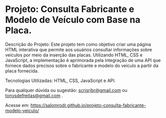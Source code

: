 # Projeto: Consulta Fabricante e Modelo de Veículo com Base na Placa.

Descrição do Projeto:
Este projeto tem como objetivo criar uma página HTML interativa que permite aos usuários consultar informações sobre veículos por meio da inserção das placas. Utilizando HTML, CSS e JavaScript, a implementação é aprimorada pela integração de uma API que fornece dados precisos sobre o fabricante e modelo do veículo a partir da placa fornecida.

Tecnologias Utilizadas: HTML, CSS, JavaScript e API.

Para qualquer dúvida ou sugestão: scrisrjbr@gmail.com ou tonysdefreitas@gmail.com .

Acesse em: https://salomrodr.github.io/projeto-consulta-fabricante-modelo-veiculo/

